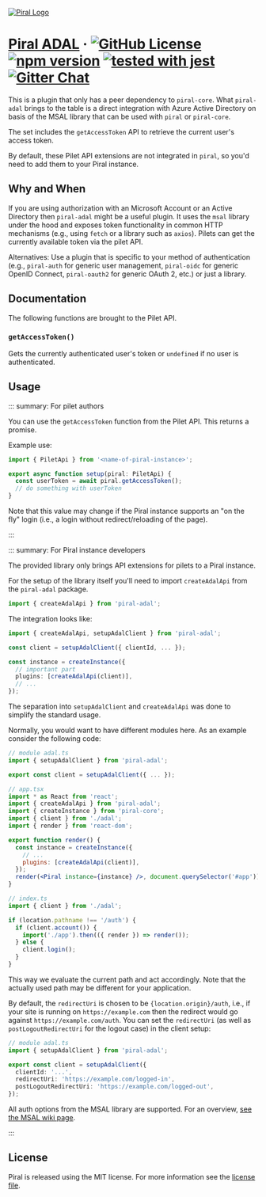 [![Piral Logo](https://github.com/smapiot/piral/raw/main/docs/assets/logo.png)](https://piral.io)

# [Piral ADAL](https://piral.io) &middot; [![GitHub License](https://img.shields.io/badge/license-MIT-blue.svg)](https://github.com/smapiot/piral/blob/main/LICENSE) [![npm version](https://img.shields.io/npm/v/piral-adal.svg?style=flat)](https://www.npmjs.com/package/piral-adal) [![tested with jest](https://img.shields.io/badge/tested_with-jest-99424f.svg)](https://jestjs.io) [![Gitter Chat](https://badges.gitter.im/gitterHQ/gitter.png)](https://gitter.im/piral-io/community)

This is a plugin that only has a peer dependency to `piral-core`. What `piral-adal` brings to the table is a direct integration with Azure Active Directory on basis of the MSAL library that can be used with `piral` or `piral-core`.

The set includes the `getAccessToken` API to retrieve the current user's access token.

By default, these Pilet API extensions are not integrated in `piral`, so you'd need to add them to your Piral instance.

## Why and When

If you are using authorization with an Microsoft Account or an Active Directory then `piral-adal` might be a useful plugin. It uses the `msal` library under the hood and exposes token functionality in common HTTP mechanisms (e.g., using `fetch` or a library such as `axios`). Pilets can get the currently available token via the pilet API.

Alternatives: Use a plugin that is specific to your method of authentication (e.g., `piral-auth` for generic user management, `piral-oidc` for generic OpenID Connect, `piral-oauth2` for generic OAuth 2, etc.) or just a library.

## Documentation

The following functions are brought to the Pilet API.

### `getAccessToken()`

Gets the currently authenticated user's token or `undefined` if no user is authenticated.

## Usage

::: summary: For pilet authors

You can use the `getAccessToken` function from the Pilet API. This returns a promise.

Example use:

```ts
import { PiletApi } from '<name-of-piral-instance>';

export async function setup(piral: PiletApi) {
  const userToken = await piral.getAccessToken();
  // do something with userToken
}
```

Note that this value may change if the Piral instance supports an "on the fly" login (i.e., a login without redirect/reloading of the page).

:::

::: summary: For Piral instance developers

The provided library only brings API extensions for pilets to a Piral instance.

For the setup of the library itself you'll need to import `createAdalApi` from the `piral-adal` package.

```ts
import { createAdalApi } from 'piral-adal';
```

The integration looks like:

```ts
import { createAdalApi, setupAdalClient } from 'piral-adal';

const client = setupAdalClient({ clientId, ... });

const instance = createInstance({
  // important part
  plugins: [createAdalApi(client)],
  // ...
});
```

The separation into `setupAdalClient` and `createAdalApi` was done to simplify the standard usage.

Normally, you would want to have different modules here. As an example consider the following code:

```jsx
// module adal.ts
import { setupAdalClient } from 'piral-adal';

export const client = setupAdalClient({ ... });

// app.tsx
import * as React from 'react';
import { createAdalApi } from 'piral-adal';
import { createInstance } from 'piral-core';
import { client } from './adal';
import { render } from 'react-dom';

export function render() {
  const instance = createInstance({
    // ...
    plugins: [createAdalApi(client)],
  });
  render(<Piral instance={instance} />, document.querySelector('#app'));
}

// index.ts
import { client } from './adal';

if (location.pathname !== '/auth') {
  if (client.account()) {
    import('./app').then(({ render }) => render());
  } else {
    client.login();
  }
}
```

This way we evaluate the current path and act accordingly. Note that the actually used path may be different for your application.

By default, the `redirectUri` is chosen to be `{location.origin}/auth`, i.e., if your site is running on `https://example.com` then the redirect would go against `https://example.com/auth`. You can set the `redirectUri` (as well as `postLogoutRedirectUri` for the logout case) in the client setup:

```ts
// module adal.ts
import { setupAdalClient } from 'piral-adal';

export const client = setupAdalClient({
  clientId: '...',
  redirectUri: 'https://example.com/logged-in',
  postLogoutRedirectUri: 'https://example.com/logged-out',
});
```

All auth options from the MSAL library are supported. For an overview, [see the MSAL wiki page](https://github.com/AzureAD/microsoft-authentication-library-for-js/wiki/MSAL.js-1.0.0-api-release#configuration-options).

:::

## License

Piral is released using the MIT license. For more information see the [license file](./LICENSE).

